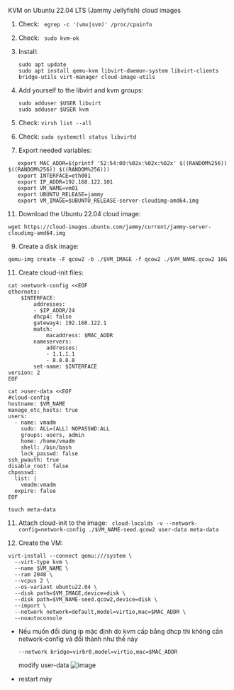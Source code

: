 KVM on Ubuntu 22.04 LTS (Jammy Jellyfish) cloud images
1. Check: ``` egrep -c '(vmx|svm)' /proc/cpuinfo``` 
2. Check: ``` sudo kvm-ok``` 
3. Install:
   
   ```
   sudo apt update
   sudo apt install qemu-kvm libvirt-daemon-system libvirt-clients bridge-utils virt-manager cloud-image-utils
   ```
5. Add yourself to the libvirt and kvm groups:

   ```
   sudo adduser $USER libvirt
   sudo adduser $USER kvm
   ``` 
7. Check: ```virsh list --all```
8. Check: ```sudo systemctl status libvirtd```
9. Export needed variables:
```
   export MAC_ADDR=$(printf '52:54:00:%02x:%02x:%02x' $((RANDOM%256)) $((RANDOM%256)) $((RANDOM%256)))
   export INTERFACE=eth001
   export IP_ADDR=192.168.122.101
   export VM_NAME=vm01
   export UBUNTU_RELEASE=jammy
   export VM_IMAGE=$UBUNTU_RELEASE-server-cloudimg-amd64.img
```
11. Download the Ubuntu 22.04 cloud image:
```
wget https://cloud-images.ubuntu.com/jammy/current/jammy-server-cloudimg-amd64.img
```
9. Create a disk image:
```
qemu-img create -F qcow2 -b ./$VM_IMAGE -f qcow2 ./$VM_NAME.qcow2 10G
```
11. Create cloud-init files:
```
cat >network-config <<EOF                                                             
ethernets:    
    $INTERFACE:
        addresses:
        - $IP_ADDR/24
        dhcp4: false
        gateway4: 192.168.122.1
        match:
            macaddress: $MAC_ADDR
        nameservers:
            addresses:
            - 1.1.1.1
            - 8.8.8.8
        set-name: $INTERFACE
version: 2
EOF

cat >user-data <<EOF
#cloud-config
hostname: $VM_NAME
manage_etc_hosts: true
users:
  - name: vmadm
    sudo: ALL=(ALL) NOPASSWD:ALL
    groups: users, admin
    home: /home/vmadm
    shell: /bin/bash
    lock_passwd: false
ssh_pwauth: true
disable_root: false
chpasswd:
  list: |
    vmadm:vmadm
  expire: false
EOF
```

```touch meta-data```

11. Attach cloud-init to the image:
  ``` cloud-localds -v --network-config=network-config ./$VM_NAME-seed.qcow2 user-data meta-data``` 

13. Create the VM:
```
virt-install --connect qemu:///system \
  --virt-type kvm \
  --name $VM_NAME \
  --ram 2048 \
  --vcpus 2 \
  --os-variant ubuntu22.04 \
  --disk path=$VM_IMAGE,device=disk \
  --disk path=$VM_NAME-seed.qcow2,device=disk \
  --import \
  --network network=default,model=virtio,mac=$MAC_ADDR \
  --noautoconsole

```
- Nếu muốn đổi dùng ip mặc định do kvm cấp bằng dhcp thì không cần network-config và đổi thành như thế này

  ```--network bridge=virbr0,model=virtio,mac=$MAC_ADDR```


  modify user-data
  ![image](https://github.com/user-attachments/assets/dea5f079-711a-4136-9ce2-be68021c5d19)
+ restart máy
